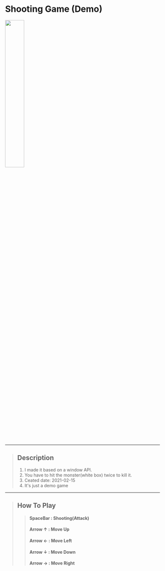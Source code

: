 Shooting Game (Demo)
=============================

<img width="35%" src="https://user-images.githubusercontent.com/71778475/124379451-240d9b80-dcf2-11eb-9db7-c1fe254ba545.gif"/>

***
> ## Description
> 1. I made it based on a window API.
> 2. You have to hit the monster(white box) twice to kill it.
> 3. Ceated date: 2021-02-15
> 4. It's just a demo game

***
> ## How To Play
> > #### SpaceBar : Shooting(Attack)
> > #### Arrow ↑ : Move Up
> > #### Arrow ← : Move Left
> > #### Arrow ↓ : Move Down
> > #### Arrow → : Move Right
